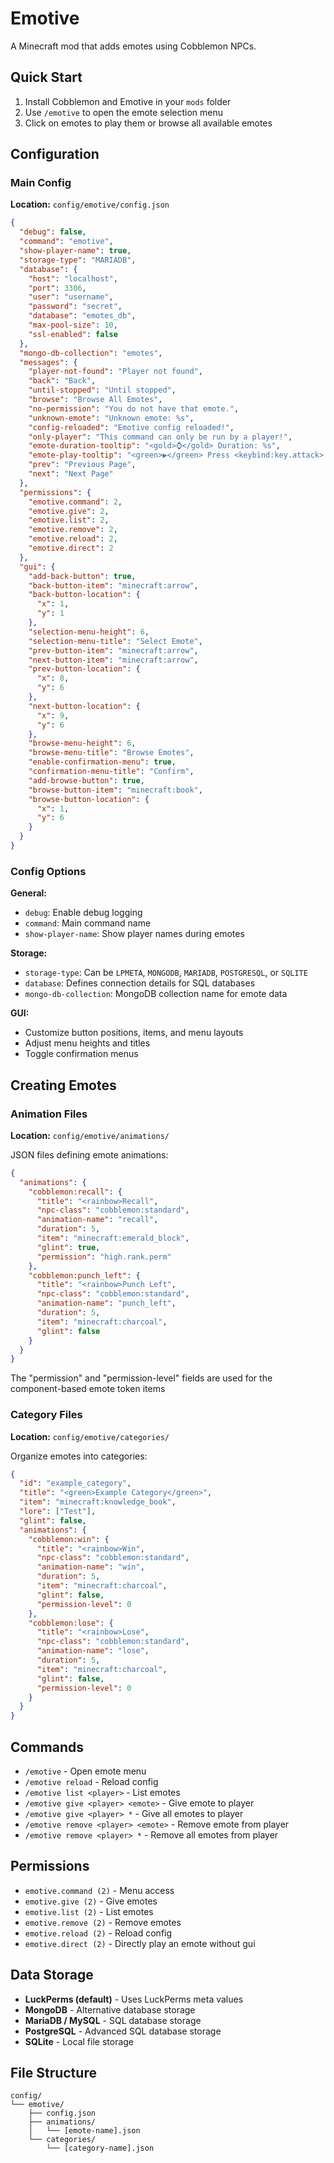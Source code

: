 # Emotive

A Minecraft mod that adds emotes using Cobblemon NPCs.

## Quick Start

1. Install Cobblemon and Emotive in your `mods` folder
2. Use `/emotive` to open the emote selection menu
3. Click on emotes to play them or browse all available emotes

## Configuration

### Main Config

**Location:** `config/emotive/config.json`

```json
{
  "debug": false,
  "command": "emotive",
  "show-player-name": true,
  "storage-type": "MARIADB",
  "database": {
    "host": "localhost",
    "port": 3306,
    "user": "username",
    "password": "secret",
    "database": "emotes_db",
    "max-pool-size": 10,
    "ssl-enabled": false
  },
  "mongo-db-collection": "emotes",
  "messages": {
    "player-not-found": "Player not found",
    "back": "Back",
    "until-stopped": "Until stopped",
    "browse": "Browse All Emotes",
    "no-permission": "You do not have that emote.",
    "unknown-emote": "Unknown emote: %s",
    "config-reloaded": "Emotive config reloaded!",
    "only-player": "This command can only be run by a player!",
    "emote-duration-tooltip": "<gold>⌚</gold> Duration: %s",
    "emote-play-tooltip": "<green>▶</green> Press <keybind:key.attack> to play",
    "prev": "Previous Page",
    "next": "Next Page"
  },
  "permissions": {
    "emotive.command": 2,
    "emotive.give": 2,
    "emotive.list": 2,
    "emotive.remove": 2,
    "emotive.reload": 2,
    "emotive.direct": 2
  },
  "gui": {
    "add-back-button": true,
    "back-button-item": "minecraft:arrow",
    "back-button-location": {
      "x": 1,
      "y": 1
    },
    "selection-menu-height": 6,
    "selection-menu-title": "Select Emote",
    "prev-button-item": "minecraft:arrow",
    "next-button-item": "minecraft:arrow",
    "prev-button-location": {
      "x": 8,
      "y": 6
    },
    "next-button-location": {
      "x": 9,
      "y": 6
    },
    "browse-menu-height": 6,
    "browse-menu-title": "Browse Emotes",
    "enable-confirmation-menu": true,
    "confirmation-menu-title": "Confirm",
    "add-browse-button": true,
    "browse-button-item": "minecraft:book",
    "browse-button-location": {
      "x": 1,
      "y": 6
    }
  }
}
```

### Config Options

**General:**

* `debug`: Enable debug logging
* `command`: Main command name
* `show-player-name`: Show player names during emotes

**Storage:**

* `storage-type`: Can be `LPMETA`, `MONGODB`, `MARIADB`, `POSTGRESQL`, or `SQLITE`
* `database`: Defines connection details for SQL databases
* `mongo-db-collection`: MongoDB collection name for emote data

**GUI:**

* Customize button positions, items, and menu layouts
* Adjust menu heights and titles
* Toggle confirmation menus

## Creating Emotes

### Animation Files

**Location:** `config/emotive/animations/`

JSON files defining emote animations:

```json
{
  "animations": {
    "cobblemon:recall": {
      "title": "<rainbow>Recall",
      "npc-class": "cobblemon:standard",
      "animation-name": "recall",
      "duration": 5,
      "item": "minecraft:emerald_block",
      "glint": true,
      "permission": "high.rank.perm"
    },
    "cobblemon:punch_left": {
      "title": "<rainbow>Punch Left",
      "npc-class": "cobblemon:standard",
      "animation-name": "punch_left",
      "duration": 5,
      "item": "minecraft:charcoal",
      "glint": false
    }
  }
}
```

The "permission" and "permission-level" fields are used for the component-based emote token items

### Category Files

**Location:** `config/emotive/categories/`

Organize emotes into categories:

```json
{
  "id": "example_category",
  "title": "<green>Example Category</green>",
  "item": "minecraft:knowledge_book",
  "lore": ["Test"],
  "glint": false,
  "animations": {
    "cobblemon:win": {
      "title": "<rainbow>Win",
      "npc-class": "cobblemon:standard",
      "animation-name": "win",
      "duration": 5,
      "item": "minecraft:charcoal",
      "glint": false,
      "permission-level": 0
    },
    "cobblemon:lose": {
      "title": "<rainbow>Lose",
      "npc-class": "cobblemon:standard",
      "animation-name": "lose",
      "duration": 5,
      "item": "minecraft:charcoal",
      "glint": false,
      "permission-level": 0
    }
  }
}
```

## Commands

* `/emotive` - Open emote menu
* `/emotive reload` - Reload config
* `/emotive list <player>` - List emotes
* `/emotive give <player> <emote>` - Give emote to player
* `/emotive give <player> *` - Give all emotes to player
* `/emotive remove <player> <emote>` - Remove emote from player
* `/emotive remove <player> *` - Remove all emotes from player

## Permissions

* `emotive.command (2)` - Menu access
* `emotive.give (2)` - Give emotes
* `emotive.list (2)` - List emotes
* `emotive.remove (2)` - Remove emotes
* `emotive.reload (2)` - Reload config
* `emotive.direct (2)` - Directly play an emote without gui

## Data Storage

* **LuckPerms (default)** - Uses LuckPerms meta values
* **MongoDB** - Alternative database storage
* **MariaDB / MySQL** - SQL database storage
* **PostgreSQL** - Advanced SQL database storage
* **SQLite** - Local file storage

## File Structure

```
config/
└── emotive/
    ├── config.json
    ├── animations/
    │   └── [emote-name].json
    └── categories/
        └── [category-name].json
```

